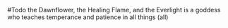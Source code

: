 #Todo 
the Dawnflower, the Healing Flame, and the Everlight is a goddess who teaches temperance and patience in all things (all)